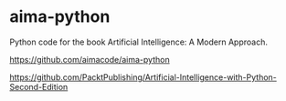 # aima-python
Python code for the book Artificial Intelligence: A Modern Approach.

https://github.com/aimacode/aima-python

https://github.com/PacktPublishing/Artificial-Intelligence-with-Python-Second-Edition
